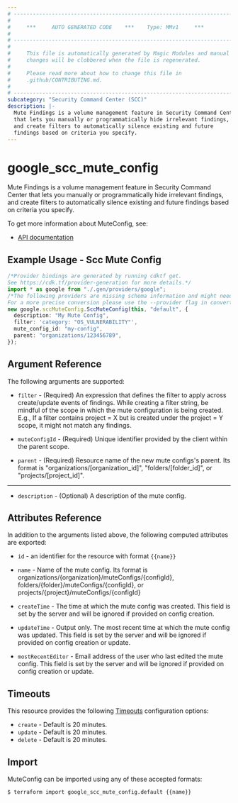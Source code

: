 ```yaml
---
# ----------------------------------------------------------------------------
#
#     ***     AUTO GENERATED CODE    ***    Type: MMv1     ***
#
# ----------------------------------------------------------------------------
#
#     This file is automatically generated by Magic Modules and manual
#     changes will be clobbered when the file is regenerated.
#
#     Please read more about how to change this file in
#     .github/CONTRIBUTING.md.
#
# ----------------------------------------------------------------------------
subcategory: "Security Command Center (SCC)"
description: |-
  Mute Findings is a volume management feature in Security Command Center
  that lets you manually or programmatically hide irrelevant findings,
  and create filters to automatically silence existing and future
  findings based on criteria you specify.
---
```


# google\_scc\_mute\_config

Mute Findings is a volume management feature in Security Command Center
that lets you manually or programmatically hide irrelevant findings,
and create filters to automatically silence existing and future
findings based on criteria you specify.

To get more information about MuteConfig, see:

* [API documentation](https://cloud.google.com/security-command-center/docs/reference/rest/v1/organizations.muteConfigs)

## Example Usage - Scc Mute Config

```typescript
/*Provider bindings are generated by running cdktf get.
See https://cdk.tf/provider-generation for more details.*/
import * as google from "./.gen/providers/google";
/*The following providers are missing schema information and might need manual adjustments to synthesize correctly: google.
For a more precise conversion please use the --provider flag in convert.*/
new google.sccMuteConfig.SccMuteConfig(this, "default", {
  description: "My Mute Config",
  filter: 'category: "OS_VULNERABILITY"',
  mute_config_id: "my-config",
  parent: "organizations/123456789",
});

```

## Argument Reference

The following arguments are supported:

*   `filter` -
    (Required)
    An expression that defines the filter to apply across create/update
    events of findings. While creating a filter string, be mindful of
    the scope in which the mute configuration is being created. E.g.,
    If a filter contains project = X but is created under the
    project = Y scope, it might not match any findings.

*   `muteConfigId` -
    (Required)
    Unique identifier provided by the client within the parent scope.

*   `parent` -
    (Required)
    Resource name of the new mute configs's parent. Its format is
    "organizations/\[organization\_id]", "folders/\[folder\_id]", or
    "projects/\[project\_id]".

***

* `description` -
  (Optional)
  A description of the mute config.

## Attributes Reference

In addition to the arguments listed above, the following computed attributes are exported:

*   `id` - an identifier for the resource with format `{{name}}`

*   `name` -
    Name of the mute config. Its format is
    organizations/{organization}/muteConfigs/{configId},
    folders/{folder}/muteConfigs/{configId},
    or projects/{project}/muteConfigs/{configId}

*   `createTime` -
    The time at which the mute config was created. This field is set by
    the server and will be ignored if provided on config creation.

*   `updateTime` -
    Output only. The most recent time at which the mute config was
    updated. This field is set by the server and will be ignored if
    provided on config creation or update.

*   `mostRecentEditor` -
    Email address of the user who last edited the mute config. This
    field is set by the server and will be ignored if provided on
    config creation or update.

## Timeouts

This resource provides the following
[Timeouts](https://developer.hashicorp.com/terraform/plugin/sdkv2/resources/retries-and-customizable-timeouts) configuration options:

* `create` - Default is 20 minutes.
* `update` - Default is 20 minutes.
* `delete` - Default is 20 minutes.

## Import

MuteConfig can be imported using any of these accepted formats:

```console
$ terraform import google_scc_mute_config.default {{name}}
```
